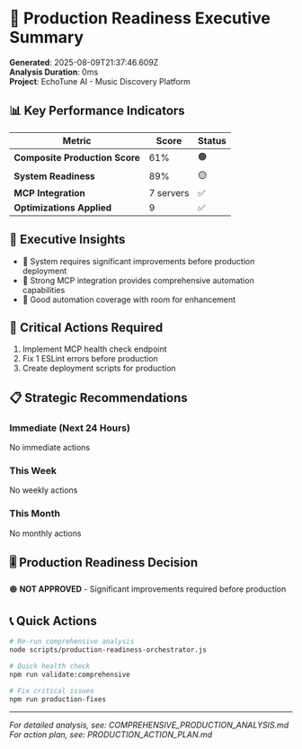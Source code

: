 # 🎯 Production Readiness Executive Summary

**Generated**: 2025-08-09T21:37:46.609Z  
**Analysis Duration**: 0ms  
**Project**: EchoTune AI - Music Discovery Platform

## 📊 Key Performance Indicators

| Metric | Score | Status |
|--------|--------|--------|
| **Composite Production Score** | 61% | 🟠 |
| **System Readiness** | 89% | 🟡 |
| **MCP Integration** | 7 servers | ✅ |
| **Optimizations Applied** | 9 | ✅ |

## 🎯 Executive Insights

- 🔧 System requires significant improvements before production deployment
- 🤖 Strong MCP integration provides comprehensive automation capabilities
- 🔧 Good automation coverage with room for enhancement

## 🚨 Critical Actions Required

1. Implement MCP health check endpoint
2. Fix 1 ESLint errors before production
3. Create deployment scripts for production

## 📋 Strategic Recommendations

### Immediate (Next 24 Hours)
No immediate actions

### This Week
No weekly actions

### This Month
No monthly actions

## 🎚️ Production Readiness Decision

🟠 **NOT APPROVED** - Significant improvements required before production

## 📞 Quick Actions

```bash
# Re-run comprehensive analysis
node scripts/production-readiness-orchestrator.js

# Quick health check
npm run validate:comprehensive

# Fix critical issues
npm run production-fixes
```

---

*For detailed analysis, see: COMPREHENSIVE_PRODUCTION_ANALYSIS.md*  
*For action plan, see: PRODUCTION_ACTION_PLAN.md*